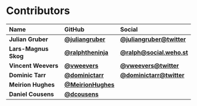 # Contributors

| Name                 | GitHub                                                 | Social                                                        |
| :------------------- | :----------------------------------------------------- | :------------------------------------------------------------ |
| **Julian Gruber**    | [**@juliangruber**](https://github.com/juliangruber)   | [**@juliangruber@twitter**](https://twitter.com/juliangruber) |
| **Lars-Magnus Skog** | [**@ralphtheninja**](https://github.com/ralphtheninja) | [**@ralph@social.weho.st**](https://social.weho.st/@ralph)    |
| **Vincent Weevers**  | [**@vweevers**](https://github.com/vweevers)           | [**@vweevers@twitter**](https://twitter.com/vweevers)         |
| **Dominic Tarr**     | [**@dominictarr**](https://github.com/dominictarr)     | [**@dominictarr@twitter**](https://twitter.com/dominictarr)   |
| **Meirion Hughes**   | [**@MeirionHughes**](https://github.com/MeirionHughes) |                                                               |
| **Daniel Cousens**   | [**@dcousens**](https://github.com/dcousens)           |                                                               |
